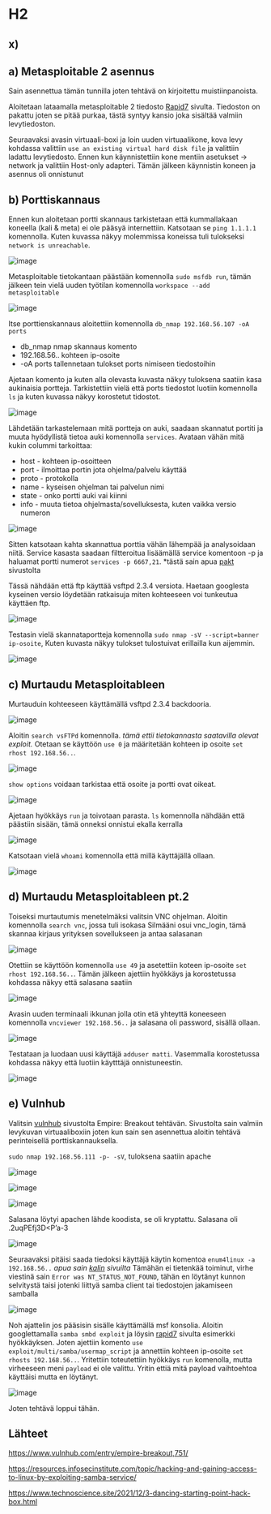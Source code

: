 # H2



## x) 



## a) Metasploitable 2 asennus

Sain asennettua tämän tunnilla joten tehtävä on kirjoitettu muistiinpanoista.

Aloitetaan lataamalla metasploitable 2 tiedosto [Rapid7](https://docs.rapid7.com/metasploit/metasploitable-2/) sivulta. Tiedoston on pakattu joten se pitää purkaa, tästä syntyy kansio joka sisältää valmiin levytiedoston. 

Seuraavaksi avasin virtuaali-boxi ja loin uuden virtuaalikone, kova levy kohdassa valittiin `use an existing virtual hard disk file` ja valittiin ladattu levytiedosto. Ennen kun käynnistettiin kone mentiin asetukset -> network ja valittiin Host-only adapteri. Tämän jälkeen käynnistin koneen ja asennus oli onnistunut


## b) Porttiskannaus 

Ennen kun aloitetaan portti skannaus tarkistetaan että kummallakaan koneella (kali & meta) ei ole pääsyä internettiin. Katsotaan se `ping 1.1.1.1` komennolla.
Kuten kuvassa näkyy molemmissa koneissa tuli tulokseksi `network is unreachable`.

![image](https://user-images.githubusercontent.com/93308960/199989367-520b2c33-3b20-4260-8fc3-0598ac24b83b.png)

Metasploitable tietokantaan päästään komennolla `sudo msfdb run`, tämän jälkeen tein vielä uuden työtilan komennolla `workspace --add metasploitable`

![image](https://user-images.githubusercontent.com/93308960/200121145-461e7d3a-fe1d-44b1-b375-044d4e00a3a8.png)


Itse porttienskannaus aloitettiin komennolla `db_nmap 192.168.56.107 -oA ports` 

* db_nmap nmap skannaus komento
* 192.168.56.. kohteen ip-osoite
* -oA ports tallennetaan tulokset ports nimiseen tiedostoihin

Ajetaan komento ja kuten alla olevasta kuvasta näkyy tuloksena saatiin kasa aukinaisia portteja. Tarkistettiin vielä että ports tiedostot luotiin komennolla `ls` ja kuten kuvassa näkyy korostetut tidostot.

![image](https://user-images.githubusercontent.com/93308960/200143102-4217f600-c087-4405-ac48-c6dcdcfaf7ef.png)


Lähdetään tarkastelemaan mitä portteja on auki, saadaan skannatut portiti ja muuta hyödyllistä tietoa auki komennolla `services`. Avataan vähän mitä kukin colummi tarkoittaa:

* host - kohteen ip-osoitteen
* port - ilmoittaa portin jota ohjelma/palvelu käyttää
* proto - protokolla
* name - kyseisen ohjelman tai palvelun nimi
* state - onko portti auki vai kiinni 
* info - muuta tietoa ohjelmasta/sovelluksesta, kuten vaikka versio numeron 

![image](https://user-images.githubusercontent.com/93308960/200122121-9820bf02-c0a0-40d2-a34f-60fbc79ef644.png)

Sitten katsotaan kahta skannattua porttia vähän lähempää ja analysoidaan niitä. Service kasasta saadaan filtteroitua lisäämällä service komentoon -p ja haluamat portti numerot `services -p 6667,21`. *tästä sain apua [pakt](https://subscription.packtpub.com/book/networking-and-servers/9781788623179/1/ch01lvl1sec23/understanding-the-services-command) sivustolta

Tässä nähdään että ftp käyttää vsftpd 2.3.4 versiota. Haetaan googlesta kyseinen versio löydetään ratkaisuja miten kohteeseen voi tunkeutua käyttäen ftp. 

![image](https://user-images.githubusercontent.com/93308960/200142710-295f60a0-2001-4fc7-a604-c698715ee2b4.png)

Testasin vielä skannataportteja komennolla `sudo nmap -sV --script=banner ip-osoite`, Kuten kuvasta näkyy tulokset tulostuivat erillailla kun aijemmin. 

![image](https://user-images.githubusercontent.com/93308960/200141471-a02a7aca-a4cd-430a-a54a-eeedbe2cc3d3.png)


## c) Murtaudu Metasploitableen


Murtauduin kohteeseen käyttämällä vsftpd 2.3.4 backdooria. 

![image](https://user-images.githubusercontent.com/93308960/200123067-175d4982-ea77-4aff-8267-883a017a803b.png)

Aloitin `search vsFTPd` komennolla. *tämä ettii tietokannasta saatavilla olevat exploit.*
Otetaan se käyttöön `use 0` ja määritetään kohteen ip osoite `set rhost 192.168.56..`. 


![image](https://user-images.githubusercontent.com/93308960/200123102-00c6755c-729e-4269-b6bc-bd2cee56c85c.png)

`show options` voidaan tarkistaa että osoite ja portti ovat oikeat. 

![image](https://user-images.githubusercontent.com/93308960/200123299-f3303d43-4409-4592-9afe-6f47671033ae.png)

Ajetaan hyökkäys `run` ja toivotaan parasta. `ls` komennolla nähdään että päästiin sisään, tämä onneksi onnistui ekalla kerralla 

![image](https://user-images.githubusercontent.com/93308960/200144597-c21c6e81-1ee9-48e1-9f5e-a0111186df9b.png)

Katsotaan vielä `whoami` komennolla että millä käyttäjällä ollaan.

![image](https://user-images.githubusercontent.com/93308960/200123584-b5473065-34ee-4515-9475-f075d4dce335.png)


## d) Murtaudu Metasploitableen pt.2 

Toiseksi murtautumis menetelmäksi valitsin VNC ohjelman. Aloitin komennolla `search vnc`, jossa tuli isokasa Silmääni osui vnc_login, tämä skannaa kirjaus yrityksen sovellukseen ja antaa salasanan

![image](https://user-images.githubusercontent.com/93308960/200133620-ec15a84a-f736-4df6-a235-70b8a59fb275.png)

Otettiin se käyttöön komennolla `use 49` ja asetettiin koteen ip-osoite `set rhost 192.168.56..`. Tämän jälkeen ajettiin hyökkäys ja korostetussa kohdassa näkyy että salasana saatiin

![image](https://user-images.githubusercontent.com/93308960/200133663-faed89e9-cdcd-4715-bfbe-bfde6ac5f3f8.png)

Avasin uuden terminaali ikkunan jolla otin etä yhteyttä koneeseen komennolla `vncviewer 192.168.56..` ja salasana oli password, sisällä ollaan.

![image](https://user-images.githubusercontent.com/93308960/200133681-731942c9-03de-4d14-b9e1-877a0c385e8f.png)

Testataan ja luodaan uusi käyttäjä `adduser matti`. Vasemmalla korostetussa kohdassa näkyy että luotiin käytttäjä onnistuneestin.

![image](https://user-images.githubusercontent.com/93308960/200133823-d81e7ff9-4495-4555-9355-84bc62fe88e4.png)


## e) Vulnhub

Valitsin [vulnhub](https://www.vulnhub.com/) sivustolta Empire: Breakout tehtävän. Sivustolta sain valmiin levykuvan virtuaaliboxiin joten kun sain sen asennettua aloitin tehtävä perinteisellä porttiskannauksella.

`sudo nmap 192.168.56.111 -p- -sV`, tuloksena saatiin apache 

![image](https://user-images.githubusercontent.com/93308960/200137462-b9e9f69d-69b6-432c-b1bd-1d4ad13434aa.png)


![image](https://user-images.githubusercontent.com/93308960/200137449-14f225bd-7d2d-41cc-9998-729d06763469.png)

![image](https://user-images.githubusercontent.com/93308960/200137664-164ed54f-859a-4d37-a310-ed5a0f456d08.png)

Salasana löytyi apachen lähde koodista, se oli kryptattu. Salasana oli .2uqPEfj3D<P’a-3

![image](https://user-images.githubusercontent.com/93308960/200137947-2a64d88f-4fd1-421b-af9d-0773c95739a5.png)


Seuraavaksi pitäisi saada tiedoksi käyttäjä käytin komentoa `enum4linux -a 192.168.56..` *apua sain [kalin](https://www.kali.org/tools/enum4linux/) sivuilta*
Tämähän ei tietenkää toiminut, virhe viestinä sain `Error was NT_STATUS_NOT_FOUND`, tähän en löytänyt kunnon selvitystä taisi jotenki liittyä samba client tai tiedostojen jakamiseen samballa 

![image](https://user-images.githubusercontent.com/93308960/200138346-f48d7c0c-e3bb-44f6-8bb0-299ff0acd332.png)

Noh ajattelin jos pääsisin sisälle käyttämällä msf konsolia. Aloitin googlettamalla `samba smbd exploit` ja löysin [rapid7](https://www.rapid7.com/db/modules/exploit/multi/samba/usermap_script/) sivulta esimerkki hyökkäyksen. Joten ajettiin komento `use exploit/multi/samba/usermap_script` ja annettiin kohteen ip-osoite `set rhosts 192.168.56..`. Yritettiin toteutettiin hyökkäys `run` komenolla, mutta virheeseen meni `payload` ei ole valittu. Yritin ettiä mitä payload vaihtoehtoa käyttäisi mutta en löytänyt.

![image](https://user-images.githubusercontent.com/93308960/200138999-d5f1b65a-3c0d-4d0e-b860-f53c3a842f62.png)

Joten tehtävä loppui tähän.

## Lähteet

https://www.vulnhub.com/entry/empire-breakout,751/

https://resources.infosecinstitute.com/topic/hacking-and-gaining-access-to-linux-by-exploiting-samba-service/


https://www.technoscience.site/2021/12/3-dancing-starting-point-hack-box.html
